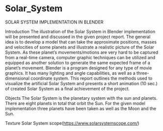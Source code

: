# Solar_System
SOLAR SYSTEM IMPLEMENTATION IN BLENDER

Introduction
The illustration of the Solar System in Blender implementation will be presented and discussed in the given project report. The general idea is to develop a model that can take the approximate positions, masses and velocities of some planets and illustrate a realistic picture of the Solar System.
As these planet’s movements/motions are very hard to be captured from a real-time camera, computer graphic techniques can be utilized and equipped as another solution to generate the same expected frame of a planet’s movement. Blender is a program designed for any type of movie graphics. It has many lighting and angle capabilities, as well as a three-dimensional coordinate system.
This report outlines the methods used to visualize the artificial Solar System and presents a short animation (10 sec.) of created Solar System as a final achievement of the project.

Objects
The Solar System is the planetary system with the sun and planets. There are eight planets in total that orbit the Sun. For the given model implementation three planets have been taken as well as the Moon and the Sun.

Texture
Solar System scope(https://www.solarsystemscope.com/)



